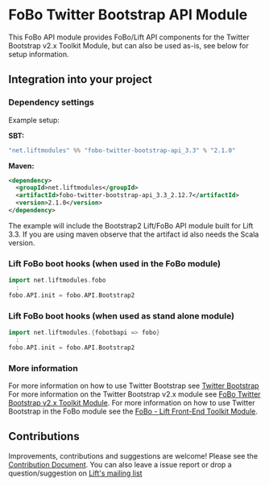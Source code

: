 # FoBo Twitter Bootstrap API Module

This FoBo API module provides FoBo/Lift API components for the Twitter Bootstrap v2.x Toolkit Module, 
but can also be used as-is, see below for setup information.
 
## Integration into your project 

### Dependency settings 

Example setup:

**SBT:**
```scala
"net.liftmodules" %% "fobo-twitter-bootstrap-api_3.3" % "2.1.0"
```    
**Maven:**
```xml
<dependency>
  <groupId>net.liftmodules</groupId>
  <artifactId>fobo-twitter-bootstrap-api_3.3_2.12.7</artifactId>
  <version>2.1.0</version>
</dependency>
``` 
The example will include the Bootstrap2 Lift/FoBo API module built for Lift 3.3. 
If you are using maven observe that the artifact id also needs the Scala version.

### Lift FoBo boot hooks (when used in the FoBo module)
```scala
import net.liftmodules.fobo 
  :
fobo.API.init = fobo.API.Bootstrap2 
```
### Lift FoBo boot hooks (when used as stand alone module)
```scala
import net.liftmodules.{fobotbapi => fobo}
  :
fobo.API.init = fobo.API.Bootstrap2 
```
### More information

For more information on how to use Twitter Bootstrap see [Twitter Bootstrap](http://twitter.github.com/bootstrap/)
For more information on the Twitter Bootstrap v2.x module see [FoBo Twitter Bootstrap v2.x Toolkit Module](https://github.com/karma4u101/Bootstrap/Bootstrap2/Twitter-Bootstrap).
For more information on how to use Twitter Bootstrap in the FoBo module see the [FoBo - Lift Front-End Toolkit Module](https://github.com/karma4u101/FoBo).

## Contributions

Improvements, contributions and suggestions are welcome! Please see the [Contribution Document](https://github.com/karma4u101/FoBo/blob/master/CONTRIBUTING.md). You can also leave a issue report or drop a question/suggestion on [Lift's mailing list](http://groups.google.com/group/liftweb/) 
